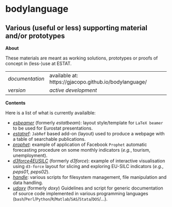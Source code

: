 bodylanguage
============

Various (useful or less) supporting material and/or prototypes
---

**About**

These materials are meant as working solutions, prototypes or proofs of concept in (less-)use at ESTAT.

<table align="center">
    <tr> <td align="left"><i>documentation</i></td> <td align="left">available at: https://gjacopo.github.io/bodylanguage/</td> </tr> 
    <tr> <td align="left"><i>version</i></td> <td align="left"><i>active development</i> </td> </tr> 
</table>

**Contents**

Here is a list of what is currently availalble:

* [_esbeamer_](https://eurostat.github.io/esbeamer) (formerly _estatbeam_): layout style/template for `LaTeX beamer` to be used for Eurostat presentations.
* [_estatref_](estatref): `JabRef` based add-on (layout) used to produce a webpage with a table of searchable publications.
* [_prophet_](https://github.com/eurostat/prophet): example of application of Facebook `Prophet` automatic forecasting procedure on some monthly indicators (_e.g._, tourism, unemployment).
* [_d3force4EUSILC_](https://github.com/eurostat/d3force4EUSILC) (formerly _d3force_): example of interactive visualisation using `d3-force` layout for slicing and exploring  EU-SILC indicators (_e.g._, _peps01_, _peps02_).
* [_handle_](handle): various scripts for filesystem management, file manipulation and data handling.
*  [_udoxy_](https://github.com/eurostat/udoxy) (formerly _doxy_) Guidelines and script for generic documentation of source code implemented in various programming languages (`bash`/`Perl`/`Python`/`R`/`Matlab`/`SAS`/`Stata`/`DOS`/...).

